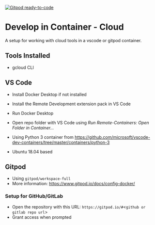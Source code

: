 [![Gitpod ready-to-code](https://img.shields.io/badge/Gitpod-ready--to--code-blue?logo=gitpod)](https://gitpod.io/#https://github.com/lcenchew/dev-container-cloud)

# Develop in Container - Cloud
A setup for working with cloud tools in a vscode or gitpod container.

## Tools Installed

- gcloud CLI

## VS Code

- Install Docker Desktop if not installed
- Install the Remote Development extension pack in VS Code
- Run Docker Desktop
- Open repo folder with VS Code using *Run Remote-Containers: Open Folder in Container...*

- Using Python 3 container from https://github.com/microsoft/vscode-dev-containers/tree/master/containers/python-3
- Ubuntu 18.04 based

## Gitpod

- Using `gitpod/workspace-full`
- More information: https://www.gitpod.io/docs/config-docker/


### Setup for GitHub/GitLab

- Open the repository with this URL: `https://gitpod.io/#`<`github or gitlab repo url`>
- Grant access when prompted 
